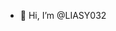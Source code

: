 - 👋 Hi, I’m @LIASY032




<!---
- 👀 I’m interested in Software development
- 🌱 I’m currently seeking a developer job
LIASY032/LIASY032 is a ✨ special ✨ repository because its `README.md` (this file) appears on your GitHub profile.
You can click the Preview link to take a look at your changes.
--->
